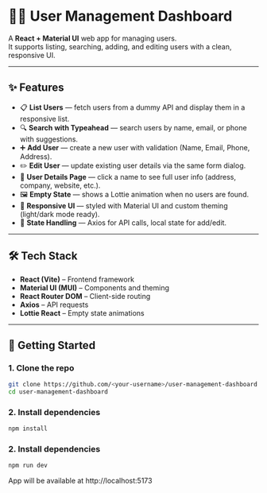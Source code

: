 # 🧑‍💻 User Management Dashboard

A **React + Material UI** web app for managing users.  
It supports listing, searching, adding, and editing users with a clean, responsive UI.

---

## ✨ Features
- 📋 **List Users** — fetch users from a dummy API and display them in a responsive list.  
- 🔍 **Search with Typeahead** — search users by name, email, or phone with suggestions.  
- ➕ **Add User** — create a new user with validation (Name, Email, Phone, Address).  
- ✏️ **Edit User** — update existing user details via the same form dialog.  
- 📂 **User Details Page** — click a name to see full user info (address, company, website, etc.).  
- 🖼️ **Empty State** — shows a Lottie animation when no users are found.  
- 🎨 **Responsive UI** — styled with Material UI and custom theming (light/dark mode ready).  
- 🔄 **State Handling** — Axios for API calls, local state for add/edit.

---

## 🛠️ Tech Stack
- **React (Vite)** – Frontend framework  
- **Material UI (MUI)** – Components and theming  
- **React Router DOM** – Client-side routing  
- **Axios** – API requests  
- **Lottie React** – Empty state animations  

---

## 🚀 Getting Started

### 1. Clone the repo
```bash
git clone https://github.com/<your-username>/user-management-dashboard.git
cd user-management-dashboard
```

### 2. Install dependencies
```bash
npm install
```

### 2. Install dependencies
```bash
npm run dev
```
App will be available at http://localhost:5173
